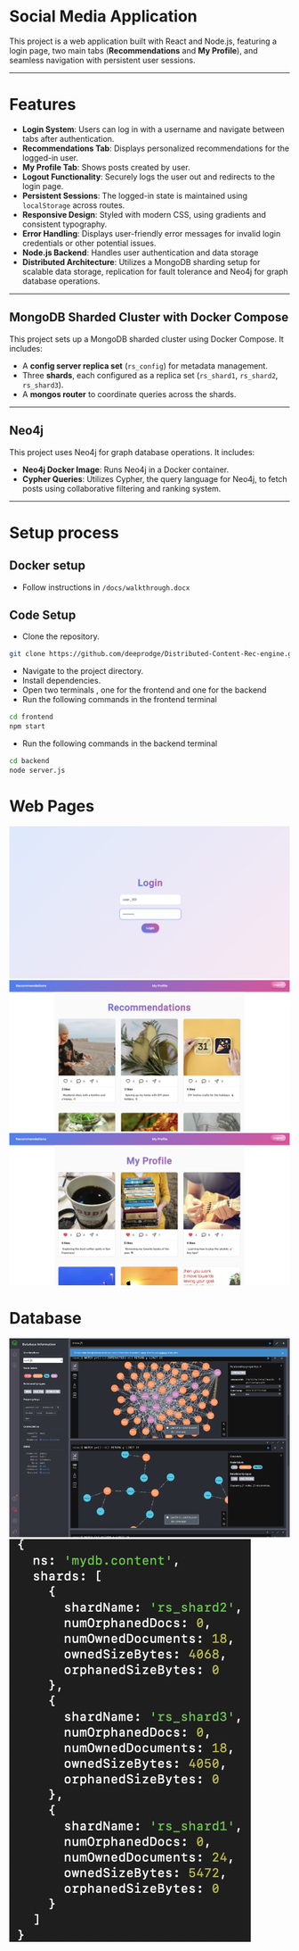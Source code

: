 # Social Media Application

This project is a web application built with React and Node.js, featuring a
login page, two main tabs (**Recommendations** and **My Profile**), and seamless
navigation with persistent user sessions.

---

# Features

- **Login System**: Users can log in with a username and navigate between tabs
  after authentication.
- **Recommendations Tab**: Displays personalized recommendations for the
  logged-in user.
- **My Profile Tab**: Shows posts created by user.
- **Logout Functionality**: Securely logs the user out and redirects to the
  login page.
- **Persistent Sessions**: The logged-in state is maintained using
  `localStorage` across routes.
- **Responsive Design**: Styled with modern CSS, using gradients and consistent
  typography.
- **Error Handling**: Displays user-friendly error messages for invalid login
  credentials or other potential issues.
- **Node.js Backend**: Handles user authentication and data storage
- **Distributed Architecture**: Utilizes a MongoDB sharding setup for scalable
  data storage, replication for fault tolerance and Neo4j for graph database
  operations.

---

## MongoDB Sharded Cluster with Docker Compose

This project sets up a MongoDB sharded cluster using Docker Compose. It
includes:

- A **config server replica set** (`rs_config`) for metadata management.
- Three **shards**, each configured as a replica set (`rs_shard1`, `rs_shard2`,
  `rs_shard3`).
- A **mongos router** to coordinate queries across the shards.

---

## Neo4j

This project uses Neo4j for graph database operations. It includes:

- **Neo4j Docker Image**: Runs Neo4j in a Docker container.
- **Cypher Queries**: Utilizes Cypher, the query language for Neo4j, to fetch
  posts using collaborative filtering and ranking system.

---

# Setup process

## Docker setup

- Follow instructions in `/docs/walkthrough.docx`

## Code Setup

- Clone the repository.

```bash
git clone https://github.com/deeprodge/Distributed-Content-Rec-engine.git
```

- Navigate to the project directory.
- Install dependencies.
- Open two terminals , one for the frontend and one for the backend
- Run the following commands in the frontend terminal

```bash
cd frontend
npm start
```

- Run the following commands in the backend terminal

```bash
cd backend
node server.js
```

# Web Pages

![Login Page](screenshots/login.png)
![Recommendation Page](screenshots/recommendation.png)
![My Profile Page](screenshots/myprofile.png)

# Database

![Neo4j](screenshots/neo4j.png) ![MongoDb Shard Data](screenshots/shards.png)
